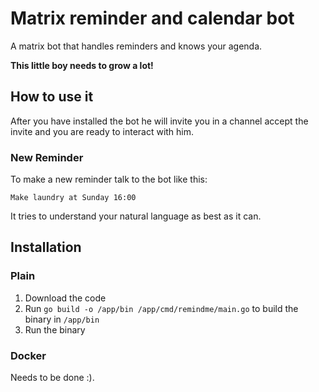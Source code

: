 # Matrix reminder and calendar bot
A matrix bot that handles reminders and knows your agenda.

**This little boy needs to grow a lot!**

## How to use it

After you have installed the bot he will invite you in a channel accept the invite and you are ready to interact with him. 

### New Reminder

To make a new reminder talk to the bot like this: 
```
Make laundry at Sunday 16:00
```

It tries to understand your natural language as best as it can. 

## Installation

### Plain

1. Download the code
2. Run `go build -o /app/bin /app/cmd/remindme/main.go` to build the binary in `/app/bin`
3. Run the binary

### Docker

Needs to be done :).
